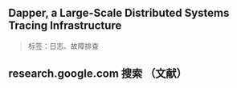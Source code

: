 


## Dapper, a Large-Scale Distributed Systems Tracing Infrastructure

> 标签：日志、故障排查







## research.google.com 搜索 （文献）